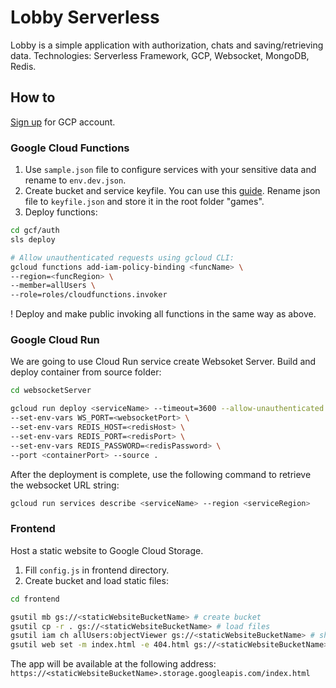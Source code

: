 # Lobby Serverless

Lobby is a simple application with authorization, chats and saving/retrieving data.
Technologies: Serverless Framework, GCP, Websocket, MongoDB, Redis.

## How to

[Sign up] for GCP account.

### Google Cloud Functions

1. Use `sample.json` file to configure services with your sensitive data and rename to `env.dev.json`.
2. Create bucket and service keyfile. You can use this [guide].
   Rename json file to `keyfile.json` and store it in the root folder "games".
3. Deploy functions:

```sh
cd gcf/auth
sls deploy

# Allow unauthenticated requests using gcloud CLI:
gcloud functions add-iam-policy-binding <funcName> \
--region=<funcRegion> \
--member=allUsers \
--role=roles/cloudfunctions.invoker
```

! Deploy and make public invoking all functions in the same way as above.

### Google Cloud Run

We are going to use Cloud Run service create Websoket Server.
Build and deploy container from source folder:

```sh
cd websocketServer

gcloud run deploy <serviceName> --timeout=3600 --allow-unauthenticated \
--set-env-vars WS_PORT=<websocketPort> \
--set-env-vars REDIS_HOST=<redisHost> \
--set-env-vars REDIS_PORT=<redisPort> \
--set-env-vars REDIS_PASSWORD=<redisPassword> \
--port <containerPort> --source .
```

After the deployment is complete, use the following command to retrieve the websocket URL string:

```sh
gcloud run services describe <serviceName> --region <serviceRegion>
```

### Frontend

Host a static website to Google Cloud Storage.

1. Fill `config.js` in frontend directory.
2. Create bucket and load static files:

```sh
cd frontend

gsutil mb gs://<staticWebsiteBucketName> # create bucket
gsutil cp -r . gs://<staticWebsiteBucketName> # load files
gsutil iam ch allUsers:objectViewer gs://<staticWebsiteBucketName> # share files
gsutil web set -m index.html -e 404.html gs://<staticWebsiteBucketName> # assigning specialty pages
```

The app will be available at the following address:
`https://<staticWebsiteBucketName>.storage.googleapis.com/index.html`

[sign up]: https://www.serverless.com/framework/docs/providers/google/guide/credentials
[guide]: https://medium.com/@olamilekan001/image-upload-with-google-cloud-storage-and-node-js-a1cf9baa1876
